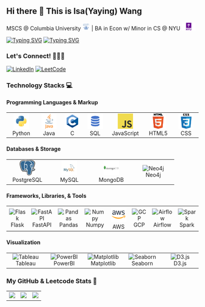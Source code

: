 ## Hi there 👋 This is Isa(Yaying) Wang

MSCS @ Columbia University <img height="20px" alt="columbia" src="./static/columbia-icon.png" /> | BA in Econ w/ Minor in CS @ NYU <img height="20px" alt="nyu" src="./static/nyu-icon.png" />

[![Typing SVG](https://readme-typing-svg.demolab.com?font=Kode+Mono&pause=1000&color=B2CCF7FF&repeat=false&random=false&width=435&lines=I+enjoy+coding+to+solve+issues)](https://git.io/typing-svg)
[![Typing SVG](https://readme-typing-svg.demolab.com?font=Kode+Mono&pause=1000&color=B2CCF7FF&repeat=false&random=false&width=435&lines=and+positively+impact+lives!+😛)](https://git.io/typing-svg)

### Let's Connect! 🧑‍🤝‍🧑

[![LinkedIn](https://img.shields.io/badge/linkedin-%230077B5.svg?&style=for-the-badge&logo=linkedin&logoColor=white)](https://www.linkedin.com/in/isa-wang/)
[![LeetCode](https://img.shields.io/badge/LeetCode-%23FFA116.svg?&style=for-the-badge&logo=LeetCode&logoColor=black)](https://leetcode.com/isawyying/)



### Technology Stacks 💻

#### Programming Languages & Markup
<table>
<tr>
<td align="center" width="96">
    <img alt="Python" width="40px" src="https://raw.githubusercontent.com/github/explore/main/topics/python/python.png" /><br>Python
</td>
<td align="center" width="96">
    <img alt="Java" width="40px" src="https://raw.githubusercontent.com/github/explore/main/topics/java/java.png" /><br>Java
</td>
<td align="center" width="96">
    <img alt="C" width="40px" src="https://raw.githubusercontent.com/github/explore/main/topics/c/c.png" /><br>C
</td>
<td align="center" width="96">
    <img alt="SQL" width="40px" src="https://raw.githubusercontent.com/github/explore/main/topics/sql/sql.png" /><br>SQL
</td>
<td align="center" width="96">
    <img alt="JavaScript" width="40px" src="https://raw.githubusercontent.com/github/explore/main/topics/javascript/javascript.png" /><br>JavaScript
</td>
<td align="center" width="96">
    <img alt="HTML5" width="40px" src="https://raw.githubusercontent.com/github/explore/main/topics/html/html.png" /><br>HTML5
</td>
<td align="center" width="96">
    <img alt="CSS" width="40px" src="https://raw.githubusercontent.com/github/explore/main/topics/css/css.png" /><br>CSS
</td>
</tr>
</table>

#### Databases & Storage
<table>
<tr>
<td align="center" width="96">
    <img alt="PostgreSQL" width="40px" src="https://raw.githubusercontent.com/github/explore/main/topics/postgresql/postgresql.png" /><br>PostgreSQL
</td>
<td align="center" width="96">
    <img alt="MySQL" width="40px" src="https://raw.githubusercontent.com/github/explore/main/topics/mysql/mysql.png" /><br>MySQL
</td>
<td align="center" width="96">
    <img alt="MongoDB" width="40px" src="https://raw.githubusercontent.com/github/explore/main/topics/mongodb/mongodb.png" /><br>MongoDB
</td>
<td align="center" width="96">
    <img alt="Neo4j" width="40px" src="https://dist.neo4j.com/wp-content/uploads/neo4j_logo_globe.png" /><br>Neo4j
</td>
</tr>
</table>

#### Frameworks, Libraries, & Tools
<table>
<tr>
<td align="center" width="96">
    <img alt="Flask" width="40px" src="https://flask.palletsprojects.com/en/2.0.x/_images/flask-logo.png" /><br>Flask
</td>
<td align="center" width="96">
    <img alt="FastAPI" width="40px" src="https://fastapi.tiangolo.com/img/logo-margin/logo-teal.png" /><br>FastAPI
</td>
<td align="center" width="96">
    <img alt="Pandas" width="40px" src="https://pandas.pydata.org/static/img/pandas_mark.svg" /><br>Pandas
</td>
<td align="center" width="96">
    <img alt="Numpy" width="40px" src="https://numpy.org/images/logo.svg" /><br>Numpy
</td>
<td align="center" width="96">
    <img alt="AWS" width="40px" src="https://raw.githubusercontent.com/github/explore/main/topics/aws/aws.png" /><br>AWS
</td>
<td align="center" width="96">
    <img alt="GCP" width="40px" src="https://cloud.google.com/_static/cloud/images/favicons/onecloud/super_cloud.png" /><br>GCP
<td align="center" width="96">
    <img alt="Airflow" width="40px" src="https://upload.wikimedia.org/wikipedia/commons/d/de/AirflowLogo.png" /><br>Airflow
</td>
<td align="center" width="96">
    <img alt="Spark" width="40px" src="https://upload.wikimedia.org/wikipedia/commons/f/f3/Apache_Spark_logo.svg" /><br>Spark
</td>
</td>
</tr>
</table>

#### Visualization
<table>
<tr>
<td align="center" width="96">
    <img alt="Tableau" width="40px" src="https://www.tableau.com/sites/default/files/pages/tableaulogo_highres.png" /><br>Tableau
</td>
<td align="center" width="96">
    <img alt="PowerBI" width="40px" src="https://powerbi.microsoft.com/pictures/shared/social/social-default-image.png" /><br>PowerBI
</td>
<td align="center" width="96">
    <img alt="Matplotlib" width="40px" src="https://matplotlib.org/stable/_static/logo2_compressed.svg" /><br>Matplotlib
</td>
<td align="center" width="96">
    <img alt="Seaborn" width="40px" src="https://seaborn.pydata.org/_static/logo-wide-lightbg.svg" /><br>Seaborn
</td>
<td align="center" width="96">
    <img alt="D3.js" width="40px" src="https://d3js.org/logo.svg" /><br>D3.js
</td>
</tr>
</table>


### My GitHub & Leetcode Stats 🌟

<table align="center">
  <tr>
    <!-- GitHub Stats -->
    <td align="center" width="33%">
      <img height="170px" src="https://github-readme-stats.vercel.app/api?username=IsaWang-05&count_private=true" />
    </td>
    <!-- Top Languages -->
    <td align="center" width="33%">
      <img height="170px" src="https://github-readme-stats.vercel.app/api/top-langs/?username=IsaWang-05&layout=compact&langs_count=8&count_private=true&hide=jupyter%20notebook" />
    </td>
    <!-- LeetCode Stats -->
    <td align="center" width="33%">
      <img src="https://stats.justsong.cn/api/leetcode?username=isawyying" />
    </td>
  </tr>
</table>

